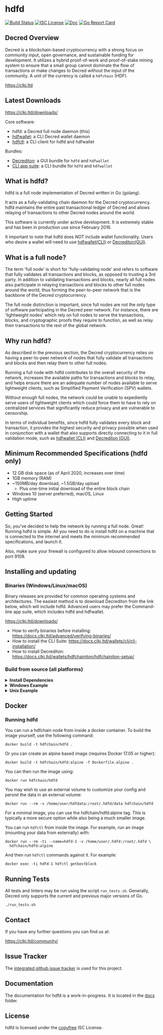 hdfd
====

[![Build Status](https://github.com/hdfchain/hdfd/workflows/Build%20and%20Test/badge.svg)](https://github.com/hdfchain/hdfd/actions)
[![ISC License](https://img.shields.io/badge/license-ISC-blue.svg)](http://copyfree.org)
[![Doc](https://img.shields.io/badge/doc-reference-blue.svg)](https://pkg.go.dev/github.com/hdfchain/hdfd)
[![Go Report Card](https://goreportcard.com/badge/github.com/hdfchain/hdfd)](https://goreportcard.com/report/github.com/hdfchain/hdfd)

## Decred Overview

Decred is a blockchain-based cryptocurrency with a strong focus on community
input, open governance, and sustainable funding for development. It utilizes a
hybrid proof-of-work and proof-of-stake mining system to ensure that a small
group cannot dominate the flow of transactions or make changes to Decred without
the input of the community.  A unit of the currency is called a `hdfchain` (HDF).

https://clkj.ltd

## Latest Downloads

https://clkj.ltd/downloads/

Core software:

* hdfd: a Decred full node daemon (this)
* [hdfwallet](https://github.com/hdfchain/hdfwallet): a CLI Decred wallet daemon
* [hdfctl](https://github.com/hdfchain/hdfctl): a CLI client for hdfd and hdfwallet

Bundles:

* [Decrediton](https://github.com/hdfchain/hdfchainiton): a GUI bundle for `hdfd`
  and `hdfwallet`
* [CLI app suite](https://github.com/hdfchain/hdfchain-release/releases/tag/v1.5.1):
  a CLI bundle for `hdfd` and `hdfwallet`

## What is hdfd?

hdfd is a full node implementation of Decred written in Go (golang).

It acts as a fully-validating chain daemon for the Decred cryptocurrency.  hdfd
maintains the entire past transactional ledger of Decred and allows relaying of
transactions to other Decred nodes around the world.

This software is currently under active development.  It is extremely stable and
has been in production use since February 2016.

It important to note that hdfd does *NOT* include wallet functionality.  Users
who desire a wallet will need to use [hdfwallet(CLI)](https://github.com/hdfchain/hdfwallet)
or [Decrediton(GUI)](https://github.com/hdfchain/hdfchainiton).

## What is a full node?

The term 'full node' is short for 'fully-validating node' and refers to software
that fully validates all transactions and blocks, as opposed to trusting a 3rd
party.  In addition to validating transactions and blocks, nearly all full nodes
also participate in relaying transactions and blocks to other full nodes around
the world, thus forming the peer-to-peer network that is the backbone of the
Decred cryptocurrency.

The full node distinction is important, since full nodes are not the only type
of software participating in the Decred peer network. For instance, there are
'lightweight nodes' which rely on full nodes to serve the transactions, blocks,
and cryptographic proofs they require to function, as well as relay their
transactions to the rest of the global network.

## Why run hdfd?

As described in the previous section, the Decred cryptocurrency relies on having
a peer-to-peer network of nodes that fully validate all transactions and blocks
and then relay them to other full nodes.

Running a full node with hdfd contributes to the overall security of the
network, increases the available paths for transactions and blocks to relay,
and helps ensure there are an adequate number of nodes available to serve
lightweight clients, such as Simplified Payment Verification (SPV) wallets.

Without enough full nodes, the network could be unable to expediently serve
users of lightweight clients which could force them to have to rely on
centralized services that significantly reduce privacy and are vulnerable to
censorship.

In terms of individual benefits, since hdfd fully validates every block and
transaction, it provides the highest security and privacy possible when used in
conjunction with a wallet that also supports directly connecting to it in full
validation mode, such as [hdfwallet (CLI)](https://github.com/hdfchain/hdfwallet)
and [Decrediton (GUI)](https://github.com/hdfchain/hdfchainiton).

## Minimum Recommended Specifications (hdfd only)

* 12 GB disk space (as of April 2020, increases over time)
* 1GB memory (RAM)
* ~150MB/day download, ~1.5GB/day upload
  * Plus one-time initial download of the entire block chain
* Windows 10 (server preferred), macOS, Linux
* High uptime

## Getting Started

So, you've decided to help the network by running a full node.  Great!  Running
hdfd is simple.  All you need to do is install hdfd on a machine that is
connected to the internet and meets the minimum recommended specifications, and
launch it.

Also, make sure your firewall is configured to allow inbound connections to port
9108.

<a name="Installation" />

## Installing and updating

### Binaries (Windows/Linux/macOS)

Binary releases are provided for common operating systems and architectures.
The easiest method is to download Decrediton from the link below, which will
include hdfd. Advanced users may prefer the Command-line app suite, which
includes hdfd and hdfwallet.

https://clkj.ltd/downloads/

* How to verify binaries before installing: https://docs.clkj.ltd/advanced/verifying-binaries/
* How to install the CLI Suite: https://docs.clkj.ltd/wallets/cli/cli-installation/
* How to install Decrediton: https://docs.clkj.ltd/wallets/hdfchainiton/hdfchainiton-setup/

### Build from source (all platforms)

<details><summary><b>Install Dependencies</b></summary>

- **Go 1.14 or 1.15**

  Installation instructions can be found here: https://golang.org/doc/install.
  Ensure Go was installed properly and is a supported version:
  ```sh
  $ go version
  $ go env GOROOT GOPATH
  ```
  NOTE: `GOROOT` and `GOPATH` must not be on the same path. Since Go 1.8 (2016),
  `GOROOT` and `GOPATH` are set automatically, and you do not need to change
  them. However, you still need to add `$GOPATH/bin` to your `PATH` in order to
  run binaries installed by `go get` and `go install` (On Windows, this happens
  automatically).

  Unix example -- add these lines to .profile:

  ```
  PATH="$PATH:/usr/local/go/bin"  # main Go binaries ($GOROOT/bin)
  PATH="$PATH:$HOME/go/bin"       # installed Go projects ($GOPATH/bin)
  ```

- **Git**

  Installation instructions can be found at https://git-scm.com or
  https://gitforwindows.org.
  ```sh
  $ git version
  ```

</details>
<details><summary><b>Windows Example</b></summary>

  ```PowerShell
  PS> git clone https://github.com/hdfchain/hdfd $env:USERPROFILE\src\hdfd
  PS> cd $env:USERPROFILE\src\hdfd
  PS> go install . .\cmd\...
  PS> hdfd -V
  ```

  Run the `hdfd` executable now installed in `"$(go env GOPATH)\bin"`.
</details>
<details><summary><b>Unix Example</b></summary>

  This assumes you have already added `$GOPATH/bin` to your `$PATH` as described
  in dependencies.

  ```sh
  $ git clone https://github.com/hdfchain/hdfd $HOME/src/hdfd
  $ git clone https://github.com/hdfchain/hdfctl $HOME/src/hdfctl
  $ (cd $HOME/src/hdfd && go install . ./...)
  $ (cd $HOME/src/hdfctl && go install)
  $ hdfd -V
  ```

  Run the `hdfd` executable now installed in `$GOPATH/bin`.
</details>

## Docker

### Running hdfd

You can run a hdfchain node from inside a docker container.  To build the image
yourself, use the following command:

```
docker build -t hdfchain/hdfd .
```

Or you can create an alpine based image (requires Docker 17.05 or higher):

```
docker build -t hdfchain/hdfd:alpine -f Dockerfile.alpine .
```

You can then run the image using:

```
docker run hdfchain/hdfd
```

You may wish to use an external volume to customize your config and persist the
data in an external volume:

```
docker run --rm -v /home/user/hdfdata:/root/.hdfd/data hdfchain/hdfd
```

For a minimal image, you can use the hdfchain/hdfd:alpine tag.  This is typically
a more secure option while also being a much smaller image.

You can run `hdfctl` from inside the image.  For example, run an image (mounting
your data from externally) with:

```
docker run --rm -ti --name=hdfd-1 -v /home/user/.hdfd:/root/.hdfd \
  hdfchain/hdfd:alpine
```

And then run `hdfctl` commands against it.  For example:

```
docker exec -ti hdfd-1 hdfctl getbestblock
```

## Running Tests

All tests and linters may be run using the script `run_tests.sh`.  Generally,
Decred only supports the current and previous major versions of Go.

```
./run_tests.sh
```

## Contact

If you have any further questions you can find us at:

https://clkj.ltd/community/

## Issue Tracker

The [integrated github issue tracker](https://github.com/hdfchain/hdfd/issues)
is used for this project.

## Documentation

The documentation for hdfd is a work-in-progress.  It is located in the
[docs](https://github.com/hdfchain/hdfd/tree/master/docs) folder.

## License

hdfd is licensed under the [copyfree](http://copyfree.org) ISC License.
